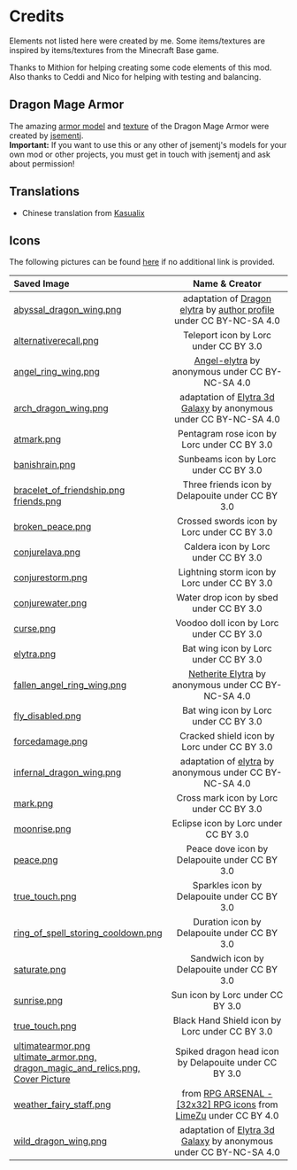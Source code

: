 # Credits
Elements not listed here were created by me. Some items/textures are inspired by items/textures from the Minecraft Base game.

Thanks to Mithion for helping creating some code elements of this mod. Also thanks to Ceddi and Nico for helping with testing and balancing.

## Dragon Mage Armor
The amazing [armor model](/src/main/resources/assets/dmnr/geo/dragon_mage_armor.geo.json) and [texture](/src/main/resources/assets/dmnr/textures/models/armor/infernal_dragon_mage_armor_texture.png) of the Dragon Mage Armor were created by [jsementj](https://www.reddit.com/user/jsementj/).
<br>__Important:__ If you want to use this or any other of jsementj's models for your own mod or other projects, you must get in touch with jsementj and ask about permission!

## Translations
- Chinese translation from [Kasualix](https://github.com/Joh0210/DragonMagicAndRelics/commits?author=Kasualix)

## Icons
The following pictures can be found [here](https://game-icons.net) if no additional link is provided. 

| Saved Image                                                                                                                                                                                                                                                                        |                                                                                              Name & Creator                                                                                               | 
|:-----------------------------------------------------------------------------------------------------------------------------------------------------------------------------------------------------------------------------------------------------------------------------------|:---------------------------------------------------------------------------------------------------------------------------------------------------------------------------------------------------------:|
| [abyssal_dragon_wing.png](/src/main/resources/assets/dmnr/textures/models/armor/abyssal_dragon_wing.png)                                                                                                                                                                           | adaptation of [Dragon elytra](https://minecraft.novaskin.me/skin/1118213321/Dragon-elytra) by [author profile](https://minecraft.novaskin.me/gallery/profile/102225959245460772812) under CC BY-NC-SA 4.0 |
| [alternativerecall.png](/src/main/resources/assets/dmnr/textures/spell/component/alternativerecall.png)                                                                                                                                                                            |                                                                                   Teleport icon by Lorc under CC BY 3.0                                                                                   |
| [angel_ring_wing.png](/src/main/resources/assets/dmnr/textures/models/angel_ring_wing.png)                                                                                                                                                                                         |                                               [Angel-elytra](https://minecraft.novaskin.me/skin/4915913041/Angel-elytra) by anonymous under CC BY-NC-SA 4.0                                               |
| [arch_dragon_wing.png](/src/main/resources/assets/dmnr/textures/models/armor/arch_dragon_wing.png)                                                                                                                                                                                 |                                    adaptation of [Elytra 3d Galaxy](https://minecraft.novaskin.me/skin/2044903065/Elytra-3d-Galaxy) by anonymous under CC BY-NC-SA 4.0                                    |
| [atmark.png](/src/main/resources/assets/dmnr/textures/spell/shape/atmark.png)                                                                                                                                                                                                      |                                                                                Pentagram rose icon by Lorc under CC BY 3.0                                                                                |
| [banishrain.png](/src/main/resources/assets/dmnr/textures/spell/component/banishrain.png)                                                                                                                                                                                          |                                                                                   Sunbeams icon by Lorc under CC BY 3.0                                                                                   |
| [bracelet_of_friendship.png](/src/main/resources/assets/dmnr/textures/gui/bracelet_of_friendship.png) <br> [friends.png](/src/main/resources/assets/dmnr/textures/spell/shape/friends.png)                                                                                         |                                                                             Three friends icon by Delapouite under CC BY 3.0                                                                              |
| [broken_peace.png](/src/main/resources/assets/dmnr/textures/mob_effect/broken_peace.png)                                                                                                                                                                                           |                                                                                Crossed swords icon by Lorc under CC BY 3.0                                                                                |
| [conjurelava.png](/src/main/resources/assets/dmnr/textures/spell/component/conjurelava.png)                                                                                                                                                                                        |                                                                                   Caldera icon by Lorc under CC BY 3.0                                                                                    |
| [conjurestorm.png](/src/main/resources/assets/dmnr/textures/spell/component/conjurestorm.png)                                                                                                                                                                                      |                                                                               Lightning storm icon by Lorc under CC BY 3.0                                                                                |
| [conjurewater.png](/src/main/resources/assets/dmnr/textures/spell/component/conjurewater.png)                                                                                                                                                                                      |                                                                                  Water drop icon by sbed under CC BY 3.0                                                                                  |
| [curse.png](/src/main/resources/assets/dmnr/textures/spell/shape/curse.png)                                                                                                                                                                                                        |                                                                                 Voodoo doll icon by Lorc under CC BY 3.0                                                                                  |
| [elytra.png](src/main/resources/assets/dmnr/textures/mob_effect/elytra.png)                                                                                                                                                                                                        |                                                                                   Bat wing icon by Lorc under CC BY 3.0                                                                                   |
| [fallen_angel_ring_wing.png](/src/main/resources/assets/dmnr/textures/models/fallen_angel_ring_wing.png)                                                                                                                                                                           |                                           [Netherite Elytra](https://minecraft.novaskin.me/skin/4317373181/Netherite-Elytra) by anonymous under CC BY-NC-SA 4.0                                           |
| [fly_disabled.png](src/main/resources/assets/dmnr/textures/mob_effect/fly_disabled.png)                                                                                                                                                                                            |                                                                                   Bat wing icon by Lorc under CC BY 3.0                                                                                   |
| [forcedamage.png](/src/main/resources/assets/dmnr/textures/spell/component/forcedamage.png)                                                                                                                                                                                        |                                                                                Cracked shield icon by Lorc under CC BY 3.0                                                                                |
| [infernal_dragon_wing.png](/src/main/resources/assets/dmnr/textures/models/armor/infernal_dragon_wing.png)                                                                                                                                                                         |                                              adaptation of [elytra](https://minecraft.novaskin.me/skin/5012153940/elytra) by anonymous under CC BY-NC-SA 4.0                                              |
| [mark.png](/src/main/resources/assets/dmnr/textures/spell/component/mark.png)                                                                                                                                                                                                      |                                                                                  Cross mark icon by Lorc under CC BY 3.0                                                                                  |
| [moonrise.png](/src/main/resources/assets/dmnr/textures/spell/component/moonrise.png)                                                                                                                                                                                              |                                                                                   Eclipse icon by Lorc under CC BY 3.0                                                                                    |
| [peace.png](/src/main/resources/assets/dmnr/textures/mob_effect/peace.png)                                                                                                                                                                                                         |                                                                               Peace dove icon by Delapouite under CC BY 3.0                                                                               |
| [true_touch.png](/src/main/resources/assets/dmnr/textures/gui/spell_storing.png)                                                                                                                                                                                                   |                                                                                Sparkles icon by Delapouite under CC BY 3.0                                                                                |
| [ring_of_spell_storing_cooldown.png](/src/main/resources/assets/dmnr/textures/mob_effect/spell_storing_cooldown.png)                                                                                                                                                               |                                                                                Duration icon by Delapouite under CC BY 3.0                                                                                |
| [saturate.png](/src/main/resources/assets/dmnr/textures/spell/component/saturate.png)                                                                                                                                                                                              |                                                                                Sandwich icon by Delapouite under CC BY 3.0                                                                                |
| [sunrise.png](/src/main/resources/assets/dmnr/textures/spell/component/sunrise.png)                                                                                                                                                                                                |                                                                                     Sun icon by Lorc under CC BY 3.0                                                                                      |
| [true_touch.png](/src/main/resources/assets/dmnr/textures/spell/shape/true_touch.png)                                                                                                                                                                                              |                                                                              Black Hand Shield icon by Lorc under CC BY 3.0                                                                               |
| [ultimatearmor.png](/src/main/resources/assets/dmnr/textures/spell/component/ultimatearmor.png)<br>[ultimate_armor.png,](/src/main/resources/assets/dmnr/textures/mob_effect/ultimate_armor.png)<br>[dragon_magic_and_relics.png,<br/>Cover Picture](/src/main/resources/dmnr.png) |                                                                           Spiked dragon head icon by Delapouite under CC BY 3.0                                                                           |
| [weather_fairy_staff.png](/src/main/resources/assets/dmnr/textures/item/weather_fairy_staff.png)                                                                                                                                                                                   |                                     from [RPG ARSENAL - [32x32] RPG icons](https://limezu.itch.io/rpg-arsenal) from [LimeZu](https://limezu.itch.io) under CC BY 4.0                                      |
| [wild_dragon_wing.png](/src/main/resources/assets/dmnr/textures/models/armor/wild_dragon_wing.png)                                                                                                                                                                                 |                                    adaptation of [Elytra 3d Galaxy](https://minecraft.novaskin.me/skin/2044903065/Elytra-3d-Galaxy) by anonymous under CC BY-NC-SA 4.0                                    |


